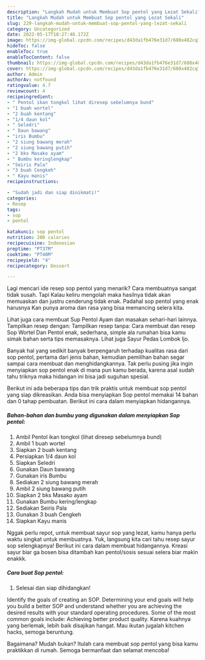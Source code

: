 ```yaml
---
description: "Langkah Mudah untuk Membuat Sop pentol yang Lezat Sekali"
title: "Langkah Mudah untuk Membuat Sop pentol yang Lezat Sekali"
slug: 229-langkah-mudah-untuk-membuat-sop-pentol-yang-lezat-sekali
category: Uncategorized
date: 2022-05-17T18:27:48.172Z
image: https://img-global.cpcdn.com/recipes/d43da1fb476e31d7/680x482cq70/sop-pentol-foto-resep-utama.jpg
hideToc: false
enableToc: true
enableTocContent: false
thumbnail: https://img-global.cpcdn.com/recipes/d43da1fb476e31d7/680x482cq70/sop-pentol-foto-resep-utama.jpg
cover: https://img-global.cpcdn.com/recipes/d43da1fb476e31d7/680x482cq70/sop-pentol-foto-resep-utama.jpg
author: Admin
authorAv: notfound
ratingvalue: 4.7
reviewcount: 4
recipeingredient:
- " Pentol ikan tongkol lihat diresep sebelumnya bund"
- "1 buah wortel"
- "2 buah kentang"
- "1/4 daun kol"
- " Seledri"
- " Daun bawang"
- "iris Bumbu"
- "2 siung bawang merah"
- "2 siung bawang putih"
- "2 bks Masako ayam"
- " Bumbu keringlengkap"
- "Seiris Pala"
- "3 buah Cengkeh"
- " Kayu manis"
recipeinstructions:

- "Sudah jadi dan siap dinikmati!"
categories:
- Resep
tags:
- sop
- pentol

katakunci: sop pentol 
nutrition: 200 calories
recipecuisine: Indonesian
preptime: "PT37M"
cooktime: "PT40M"
recipeyield: "4"
recipecategory: Dessert

---
```



Lagi mencari ide resep sop pentol yang menarik? Cara membuatnya sangat tidak susah. Tapi Kalau keliru mengolah maka hasilnya tidak akan memuaskan dan justru cenderung tidak enak. Padahal sop pentol yang enak harusnya Kan punya aroma dan rasa yang bisa memancing selera kita.


Lihat juga cara membuat Sup Pentol Ayam dan masakan sehari-hari lainnya. Tampilkan resep dengan: Tampilkan resep tanpa: Cara membuat dan resep Sop Wortel Dan Pentol enak, sederhana, simple ala rumahan bisa kamu simak bahan serta tips memasaknya. Lihat juga Sayur Pedas Lombok Ijo.

Banyak hal yang sedikit banyak berpengaruh terhadap kualitas rasa dari sop pentol, pertama dari jenis bahan, kemudian pemilihan bahan segar sampai cara membuat dan menghidangkannya. Tak perlu pusing jika ingin menyiapkan sop pentol enak di mana pun kamu berada, karena asal sudah tahu triknya maka hidangan ini bisa jadi suguhan spesial.


Berikut ini ada beberapa tips dan trik praktis untuk membuat sop pentol yang siap dikreasikan. Anda bisa menyiapkan Sop pentol memakai 14 bahan dan 0 tahap pembuatan. Berikut ini cara dalam menyiapkan hidangannya.

<!--inarticleads1-->

##### Bahan-bahan dan bumbu yang digunakan dalam menyiapkan Sop pentol:

1. Ambil  Pentol ikan tongkol (lihat diresep sebelumnya bund)
1. Ambil 1 buah wortel
1. Siapkan 2 buah kentang
1. Persiapkan 1/4 daun kol
1. Siapkan  Seledri
1. Gunakan  Daun bawang
1. Gunakan iris Bumbu
1. Sediakan 2 siung bawang merah
1. Ambil 2 siung bawang putih
1. Siapkan 2 bks Masako ayam
1. Gunakan  Bumbu kering/lengkap
1. Sediakan Seiris Pala
1. Gunakan 3 buah Cengkeh
1. Siapkan  Kayu manis


Nggak perlu repot, untuk membuat sayur sop yang lezat, kamu hanya perlu waktu singkat untuk membuatnya. Yuk, langsung kita cari tahu resep sayur sop selengkapnya! Berikut ini cara dalam membuat hidangannya. Kreasi sayur biar ga bosen bisa ditambah kan pentol/sosis sesuai selera biar makin enakkk. 

<!--inarticleads2-->

##### Cara buat Sop pentol:


1. Selesai dan siap dihidangkan!

Identify the goals of creating an SOP. Determining your end goals will help you build a better SOP and understand whether you are achieving the desired results with your standard operating procedures. Some of the most common goals include: Achieving better product quality. Karena kuahnya yang berlemak, lebih baik disajikan hangat. Mau ikutan jugalah kitchen hacks, semoga beruntung. 

Bagaimana? Mudah bukan? Itulah cara membuat sop pentol yang bisa kamu praktikkan di rumah. Semoga bermanfaat dan selamat mencoba!
